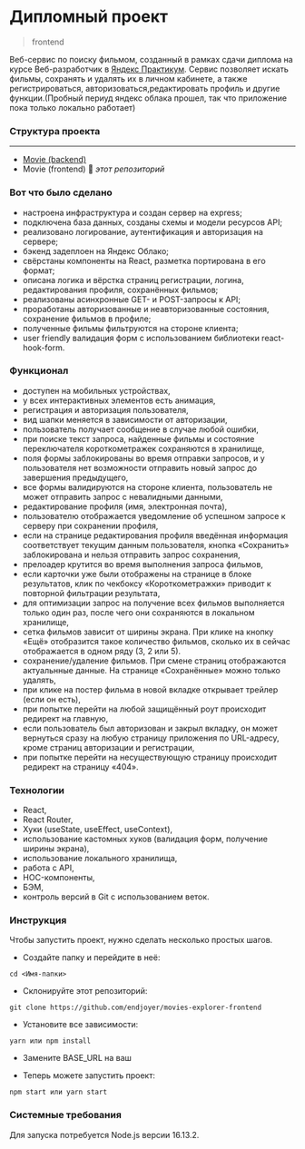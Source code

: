 # **Дипломный проект**

> frontend

Веб-сервис по поиску фильмом, созданный в рамках сдачи диплома на курсе Веб-разработчик в [Яндекс Практикум](https://practicum.yandex.ru "сервис онлайн-образования"). Сервис позволяет искать фильмы, сохранять и удалять их в личном кабинете, а также регистрироваться, авторизоваться,редактировать профиль и другие функции.(Пробный периуд яндекс облака прошел, так что приложение пока только локально работает)

### **Структура проекта**

---

- [Movie (backend)](https://github.com/endjoyer/movies-explorer-api)
- Movie (frontend) 🔆 _этот репозиторий_

### **Вот что было сделано**
- настроена инфраструктура и создан сервер на express;
- подключена база данных, созданы схемы и модели ресурсов API;
- реализовано логирование, аутентификация и авторизация на сервере;
- бэкенд задеплоен на Яндекс Облако;
- свёрстаны компоненты на React, разметка портирована в его формат;
- описана логика и вёрстка страниц регистрации, логина, редактирования профиля, сохранённых фильмов;
- реализованы асинхронные GET- и POST-запросы к API;
- проработаны авторизованные и неавторизованные состояния, сохранение фильмов в профиле;
- полученные фильмы фильтруются на стороне клиента;
- user friendly валидация форм с использованием библиотеки react-hook-form.

### Функционал

- доступен на мобильных устройствах,
- у всех интерактивных элементов есть анимация,
- регистрация и авторизация пользователя,
- вид шапки меняется в зависимости от авторизации,
- пользователь получает сообщение в случае любой ошибки,
- при поиске текст запроса, найденные фильмы и состояние переключателя короткометражек сохраняются в хранилище,
- поля формы заблокированы во время отправки запросов, и у пользователя нет возможности отправить новый запрос до завершения предыдущего,
- все формы валидируются на стороне клиента, пользователь не может отправить запрос с невалидными данными,
- редактирование профиля (имя, электронная почта),
- пользователю отображается уведомление об успешном запросе к серверу при сохранении профиля,
- если на странице редактирования профиля введённая информация соответствует текущим данным пользователя, кнопка «Сохранить» заблокирована и нельзя отправить запрос сохранения,
- прелоадер крутится во время выполнения запроса фильмов,
- если карточки уже были отображены на странице в блоке результатов, клик по чекбоксу «Короткометражки» приводит к повторной фильтрации результата,
- для оптимизации запрос на получение всех фильмов выполняется только один раз, после чего они сохраняются в локальном хранилище,
- сетка фильмов зависит от ширины экрана. При клике на кнопку «Ещё» отобразится такое количество фильмов, сколько их в сейчас отображается в одном ряду (3, 2 или 5).
- сохранение/удаление фильмов. При смене страниц отображаются актуальнные данные. На странице «Сохранённые» можно только удалять,
- при клике на постер фильма в новой вкладке открывает трейлер (если он есть),
- при попытке перейти на любой защищённый роут происходит редирект на главную,
- если пользователь был авторизован и закрыл вкладку, он может вернуться сразу на любую страницу приложения по URL-адресу, кроме страниц авторизации и регистрации,
- при попытке перейти на несуществующую страницу происходит редирект на страницу «404».

### Технологии

- React,
- React Router,
- Хуки (useState, useEffect, useContext),
- использование кастомных хуков (валидация форм, получение ширины экрана),
- использование локального хранилища,
- работа с API,
- HOC-компоненты,
- БЭМ,
- контроль версий в Git с использованием веток.

### Инструкция

Чтобы запустить проект, нужно сделать несколько простых шагов.

- Создайте папку и перейдите в неё:

```
cd <Имя-папки>
```

- Склонируйте этот репозиторий:

```
git clone https://github.com/endjoyer/movies-explorer-frontend
```

- Установите все зависимости:

```
yarn или npm install
```

- Замените BASE_URL на ваш

- Теперь можете запустить проект:

```
npm start или yarn start
```

### Системные требования

Для запуска потребуется Node.js версии 16.13.2.


